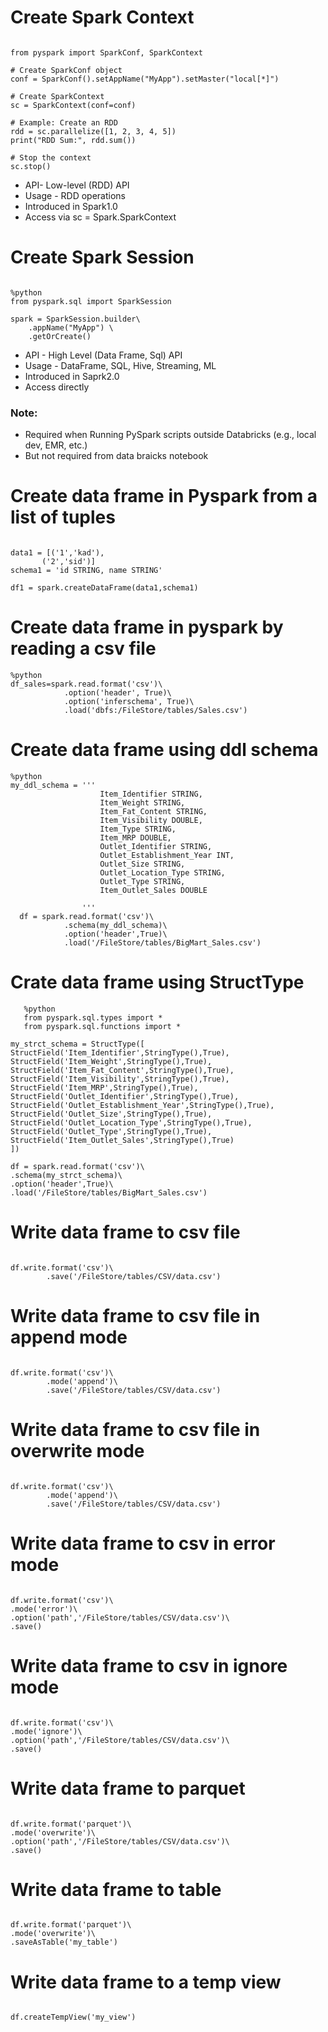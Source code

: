 # Create Spark Context
```

from pyspark import SparkConf, SparkContext

# Create SparkConf object
conf = SparkConf().setAppName("MyApp").setMaster("local[*]")

# Create SparkContext
sc = SparkContext(conf=conf)

# Example: Create an RDD
rdd = sc.parallelize([1, 2, 3, 4, 5])
print("RDD Sum:", rdd.sum())

# Stop the context
sc.stop()

```
- API- Low-level (RDD) API
- Usage - RDD operations
- Introduced in Spark1.0
- Access via sc = Spark.SparkContext

# Create Spark Session
```

%python
from pyspark.sql import SparkSession

spark = SparkSession.builder\
    .appName("MyApp") \
    .getOrCreate()

```
- API - High Level (Data Frame, Sql) API
- Usage - DataFrame, SQL, Hive, Streaming, ML
- Introduced in Saprk2.0
- Access directly
### Note: 
- Required when Running PySpark scripts outside Databricks (e.g., local dev, EMR, etc.)
- But not required from data braicks notebook                    

# Create data frame in Pyspark from a list of tuples
 ```

data1 = [('1','kad'),
        ('2','sid')]
schema1 = 'id STRING, name STRING' 

df1 = spark.createDataFrame(data1,schema1)

 ```

# Create data frame in pyspark by reading a csv file
```
%python
df_sales=spark.read.format('csv')\
            .option('header', True)\
            .option('inferschema', True)\
            .load('dbfs:/FileStore/tables/Sales.csv')

```
# Create data frame using ddl schema
```
%python
my_ddl_schema = '''
                    Item_Identifier STRING,
                    Item_Weight STRING,
                    Item_Fat_Content STRING, 
                    Item_Visibility DOUBLE,
                    Item_Type STRING,
                    Item_MRP DOUBLE,
                    Outlet_Identifier STRING,
                    Outlet_Establishment_Year INT,
                    Outlet_Size STRING,
                    Outlet_Location_Type STRING, 
                    Outlet_Type STRING,
                    Item_Outlet_Sales DOUBLE 

                ''' 
  df = spark.read.format('csv')\
            .schema(my_ddl_schema)\
            .option('header',True)\
            .load('/FileStore/tables/BigMart_Sales.csv')

```

   # Crate data frame using StructType
```
   %python
   from pyspark.sql.types import * 
   from pyspark.sql.functions import *  

my_strct_schema = StructType([ 
StructField('Item_Identifier',StringType(),True), 
StructField('Item_Weight',StringType(),True), 
StructField('Item_Fat_Content',StringType(),True), 
StructField('Item_Visibility',StringType(),True), 
StructField('Item_MRP',StringType(),True), 
StructField('Outlet_Identifier',StringType(),True), 
StructField('Outlet_Establishment_Year',StringType(),True), 
StructField('Outlet_Size',StringType(),True), 
StructField('Outlet_Location_Type',StringType(),True), 
StructField('Outlet_Type',StringType(),True), 
StructField('Item_Outlet_Sales',StringType(),True)
])

df = spark.read.format('csv')\
.schema(my_strct_schema)\
.option('header',True)\
.load('/FileStore/tables/BigMart_Sales.csv')

```

# Write data frame to csv file
```

df.write.format('csv')\
        .save('/FileStore/tables/CSV/data.csv')

```
# Write data frame to csv file in append mode
```

df.write.format('csv')\
        .mode('append')\
        .save('/FileStore/tables/CSV/data.csv')

```
# Write data frame to csv file in overwrite mode
```

df.write.format('csv')\
        .mode('append')\
        .save('/FileStore/tables/CSV/data.csv')

```
# Write data frame to csv in error mode
```

df.write.format('csv')\
.mode('error')\
.option('path','/FileStore/tables/CSV/data.csv')\
.save()

```
# Write data frame to csv in ignore mode
```

df.write.format('csv')\
.mode('ignore')\
.option('path','/FileStore/tables/CSV/data.csv')\
.save()

```
# Write data frame to parquet 
```

df.write.format('parquet')\
.mode('overwrite')\
.option('path','/FileStore/tables/CSV/data.csv')\
.save()

```
# Write data frame to table
```

df.write.format('parquet')\
.mode('overwrite')\
.saveAsTable('my_table')

```
# Write data frame to a temp view 
```

df.createTempView('my_view')

```

